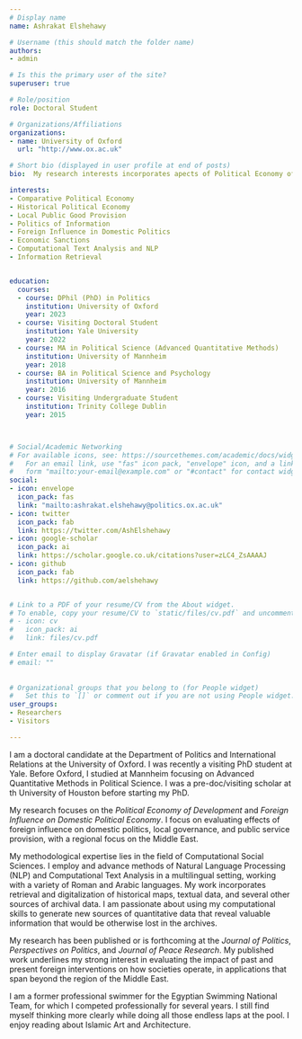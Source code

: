 ```yaml
---
# Display name
name: Ashrakat Elshehawy

# Username (this should match the folder name)
authors:
- admin

# Is this the primary user of the site?
superuser: true

# Role/position
role: Doctoral Student

# Organizations/Affiliations
organizations:
- name: University of Oxford 
  url: "http://www.ox.ac.uk"

# Short bio (displayed in user profile at end of posts)
bio:  My research interests incorporates apects of Political Economy of Development and the Political Economy of Information.  My research focuses on the economic history of state-institutions, local public good provision, informal social-welfare, and the political economy of Islamic institutions, with a regional focus of the Middle East. My research also evaluates effects of foreign interventions on domestic politics, in regions that span beyond the Middle East, employing advanced methods of Natural Language processing and computational text analysis. 

interests:
- Comparative Political Economy 
- Historical Political Economy
- Local Public Good Provision 
- Politics of Information
- Foreign Influence in Domestic Politics
- Economic Sanctions
- Computational Text Analysis and NLP
- Information Retrieval


education:
  courses:
  - course: DPhil (PhD) in Politics
    institution: University of Oxford
    year: 2023
  - course: Visiting Doctoral Student
    institution: Yale University
    year: 2022
  - course: MA in Political Science (Advanced Quantitative Methods)
    institution: University of Mannheim 
    year: 2018
  - course: BA in Political Science and Psychology
    institution: University of Mannheim
    year: 2016
  - course: Visiting Undergraduate Student 
    institution: Trinity College Dublin
    year: 2015



# Social/Academic Networking
# For available icons, see: https://sourcethemes.com/academic/docs/widgets/#icons
#   For an email link, use "fas" icon pack, "envelope" icon, and a link in the
#   form "mailto:your-email@example.com" or "#contact" for contact widget.
social:
- icon: envelope
  icon_pack: fas
  link: "mailto:ashrakat.elshehawy@politics.ox.ac.uk"
- icon: twitter
  icon_pack: fab
  link: https://twitter.com/AshElshehawy
- icon: google-scholar
  icon_pack: ai
  link: https://scholar.google.co.uk/citations?user=zLC4_ZsAAAAJ
- icon: github
  icon_pack: fab
  link: https://github.com/aelshehawy


# Link to a PDF of your resume/CV from the About widget.
# To enable, copy your resume/CV to `static/files/cv.pdf` and uncomment the lines below.  
# - icon: cv
#   icon_pack: ai
#   link: files/cv.pdf

# Enter email to display Gravatar (if Gravatar enabled in Config)
# email: ""
  
  
# Organizational groups that you belong to (for People widget)
#   Set this to `[]` or comment out if you are not using People widget.  
user_groups:
- Researchers
- Visitors

---
```


I am a doctoral candidate at the Department of Politics and International Relations at the University of Oxford. I was recently a visiting PhD student at Yale. Before Oxford, I studied at Mannheim focusing on Advanced Quantitative Methods in Political Science. I was a pre-doc/visiting scholar at th University of Houston before starting my PhD.

My research focuses on the _Political Economy of Development_ and _Foreign Influence on Domestic Political Economy_. I focus on evaluating effects of foreign influence on domestic politics, local governance, and public service provision, with a regional focus on the Middle East.  

My methodological expertise lies in the field of Computational Social Sciences. I employ and advance methods of Natural Language Processing (NLP) and Computational Text Analysis in a multilingual setting, working with a variety of Roman and Arabic languages. 
My work incorporates retrieval and digitalization of historical maps, textual data, and several other sources of archival data. 
I am passionate about using my computational skills to generate new sources of quantitative data that reveal valuable information that would be otherwise lost in the archives. 

My research has been published or is forthcoming at the _Journal of Politics_, _Perspectives on Politics_, and _Journal of Peace Research_.
My published work underlines my strong interest in evaluating the impact of past and present foreign interventions on how societies operate, in applications that span beyond the region of the Middle East. 

I am a former professional swimmer for the Egyptian Swimming National Team, for which I competed professionally for several years. I still find myself thinking more clearly while doing all those endless laps at the pool. I enjoy reading about Islamic Art and Architecture.



